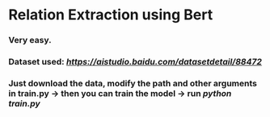 # Relation Extraction using Bert
### Very easy.
### Dataset used: *https://aistudio.baidu.com/datasetdetail/88472*
### Just download the data, modify the path and other arguments in train.py -> then you can train the model -> run *python train.py*
